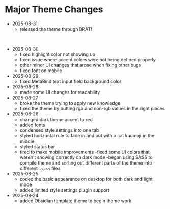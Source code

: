# Major Theme Changes
- 2025-08-31
  - released the theme through BRAT!

<br>

- 2025-08-30
  - fixed highlight color not showing up
  - fixed issue where accent colors were not being defined properly
  - other minor UI changes that arose when fixing other bugs
  - fixed font on mobile
- 2025-08-29
  - fixed MetaBind text input field background color
- 2025-08-28
  - made some UI changes for readability
- 2025-08-27
  - broke the theme trying to apply new knowledge
  - fixed the theme by putting rgb and non-rgb values in the right places
- 2025-08-26
  - changed dark theme accent to red
  - added fonts
  - condensed style settings into one tab
  - styled horizontal rule to fade in and out with a cat kaomoji in the middle
  - styled status bar
  - tired to make mobile improvements
    -fixed some UI colors that weren't showing correctly on dark mode
  -began using SASS to compile theme and sorting out different parts of the theme into different `.scss` files
- 2025-08-25
  - coded the basic appearance on desktop for both dark and light mode
  - added limited style settings plugin support
- 2025-08-24
  - added Obsidian template theme to begin theme work
